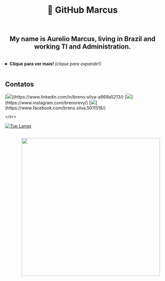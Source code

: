 <h1 align="center">🔗 GitHub Marcus</h1>
</br>

<h2 align="center">My name is Aurelio Marcus, living in Brazil and working TI and Administration.</h2>

</br>

<details>
  <summary> <b> Clique para ver mais! </b> <i>(clique para expandir!)</i> </summary>
  
 
  <h2 align="center">⚙ <b>GitHub Analytics</b><h2>
    <br>
    <p align="center">
        <img height="150em" src="https://github-readme-stats-eight-theta.vercel.app/api?username=AurelioMarcusTO&show_icons=true&theme=tokyonight&include_all_commits=true&count_private=false"/>
        <img height="150em" src="https://github-readme-stats-eight-theta.vercel.app/api/top-langs/?username=AurelioMarcusTO&layout=compact&langs_count=8&theme=tokyonight&include_all_commits=true&count_private=false"/>
      </p>
    
    
    
</details>
    </br>
  <h2>Contatos</h2>
  [<img src="https://img.shields.io/badge/linkedin-%230077B5.svg?&style=for-the-badge&logo=linkedin&logoColor=white" />](https://www.linkedin.com/in/breno-silva-a868a5213/)
[<img src = "https://img.shields.io/badge/instagram-%23E4405F.svg?&style=for-the-badge&logo=instagram&logoColor=white">](https://www.instagram.com/brenorevy/) 
[<img src = "https://img.shields.io/badge/facebook-%231877F2.svg?&style=for-the-badge&logo=facebook&logoColor=white">](https://www.facebook.com/breno.silva.5011516/)
    
    </br>
  
  [![Top Langs](https://github-readme-stats.vercel.app/api/top-langs/?username=anuraghazra&layout=compact)](https://github.com/anuraghazra/github-readme-stats)
  
    
</br>
  
<img src="https://user-images.githubusercontent.com/84048306/121829926-3ae44380-cc9a-11eb-9083-a04a5f0baf76.gif" min-width="400px" max-width="400px" width="450px" align="right" >  

<!--
Here are some ideas to get you started:

- 🔭 I’m currently working on ...
- 🌱 I’m currently learning ...
- 👯 I’m looking to collaborate on ...
- 🤔 I’m looking for help with ...
- 💬 Ask me about ...
- 📫 How to reach me: ...
- 😄 Pronouns: ...
- ⚡ Fun fact: ...
-->
